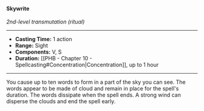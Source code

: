 #### Skywrite
*2nd-level transmutation (ritual)*
___
- **Casting Time:** 1 action
- **Range:** Sight
- **Components:** V, S
- **Duration:** [[PHB - Chapter 10 - Spellcasting#Concentration|Concentration]], up to 1 hour
---
You cause up to ten words to form in a part of the sky you can see. The words appear to be made of cloud and remain in place for the spell's duration. The words dissipate when the spell ends. A strong wind can disperse the clouds and end the spell early.